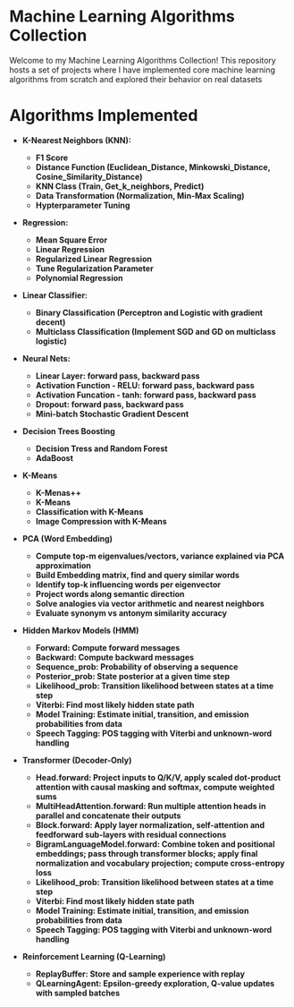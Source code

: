 # Machine Learning Algorithms Collection 

Welcome to my Machine Learning Algorithms Collection! This repository hosts a set of projects where I have implemented core machine learning algorithms from scratch and explored their behavior on real datasets

# Algorithms Implemented
- **K-Nearest Neighbors (KNN):**
  - **F1 Score**
  - **Distance Function (Euclidean_Distance, Minkowski_Distance, Cosine_Similarity_Distance)**
  - **KNN Class (Train, Get_k_neighbors, Predict)**
  - **Data Transformation (Normalization, Min-Max Scaling)**
  - **Hypterparameter Tuning**
    
- **Regression:**
  - **Mean Square Error**
  - **Linear Regression**
  - **Regularized Linear Regression**
  - **Tune Regularization Parameter**
  - **Polynomial Regression**
    
- **Linear Classifier:**
  - **Binary Classification (Perceptron and Logistic with gradient decent)**
  - **Multiclass Classification (Implement SGD and GD on multiclass logistic)**

- **Neural Nets:**
  - **Linear Layer: forward pass, backward pass**
  - **Activation Function - RELU: forward pass, backward pass**
  - **Activation Funcation - tanh: forward pass, backward pass**
  - **Dropout: forward pass, backward pass**
  - **Mini-batch Stochastic Gradient Descent**

- **Decision Trees Boosting**
  - **Decision Tress and Random Forest**
  - **AdaBoost**

- **K-Means**
  - **K-Menas++**
  - **K-Means**
  - **Classification with K-Means**
  - **Image Compression with K-Means**

- **PCA (Word Embedding)**
  - **Compute top-m eigenvalues/vectors, variance explained via PCA approximation**
  - **Build Embedding matrix, find and query similar words**
  - **Identify top-k influencing words per eigenvector**
  - **Project words along semantic direction**
  - **Solve analogies via vector arithmetic and nearest neighbors**
  - **Evaluate synonym vs antonym similarity accuracy**

- **Hidden Markov Models (HMM)**
  - **Forward: Compute forward messages**
  - **Backward: Compute backward messages**
  - **Sequence_prob: Probability of observing a sequence**
  - **Posterior_prob: State posterior at a given time step**
  - **Likelihood_prob: Transition likelihood between states at a time step**
  - **Viterbi: Find most likely hidden state path**
  - **Model Training: Estimate initial, transition, and emission probabilities from data**
  - **Speech Tagging: POS tagging with Viterbi and unknown-word handling**
 
- **Transformer (Decoder-Only)**
  - **Head.forward: Project inputs to Q/K/V, apply scaled dot-product attention with causal masking and softmax, compute weighted sums**
  - **MultiHeadAttention.forward: Run multiple attention heads in parallel and concatenate their outputs**
  - **Block.forward: Apply layer normalization, self-attention and feedforward sub-layers with residual connections**
  - **BigramLanguageModel.forward: Combine token and positional embeddings; pass through transformer blocks; apply final normalization and vocabulary projection; compute cross-entropy loss**
  - **Likelihood_prob: Transition likelihood between states at a time step**
  - **Viterbi: Find most likely hidden state path**
  - **Model Training: Estimate initial, transition, and emission probabilities from data**
  - **Speech Tagging: POS tagging with Viterbi and unknown-word handling**
 
- **Reinforcement Learning (Q-Learning)**
  - **ReplayBuffer: Store and sample experience with replay**
  - **QLearningAgent: Epsilon-greedy exploration, Q-value updates with sampled batches**

